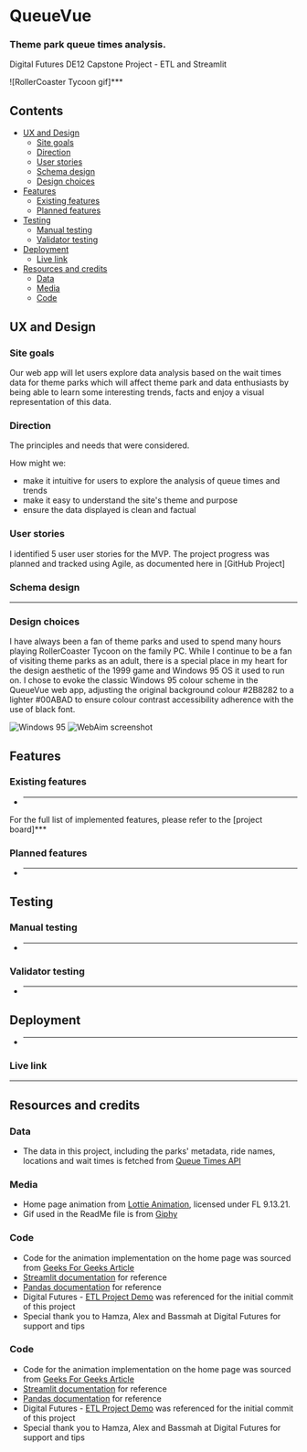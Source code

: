 # QueueVue
### Theme park queue times analysis.
Digital Futures DE12 Capstone Project - ETL and Streamlit

![RollerCoaster Tycoon gif]***

## Contents
- [UX and Design](https://github.com/maria-grozova/queuevue/edit/main/README.md#ux-and-design)
  - [Site goals](https://github.com/maria-grozova/queuevue/edit/main/README.md#site-goals)
  - [Direction](https://github.com/maria-grozova/queuevue/edit/main/README.md#direction)
  - [User stories](https://github.com/maria-grozova/queuevue/edit/main/README.md#user-stories)
  - [Schema design](https://github.com/maria-grozova/queuevue/edit/main/README.md#schema-design)
  - [Design choices](https://github.com/maria-grozova/queuevue/edit/main/README.md#design-choices)
- [Features](https://github.com/maria-grozova/queuevue/edit/main/README.md#features)
  - [Existing features](https://github.com/maria-grozova/queuevue/edit/main/README.md#existing-features)
  - [Planned features](https://github.com/maria-grozova/queuevue/edit/main/README.md#planned-features)
- [Testing](https://github.com/maria-grozova/queuevue/edit/main/README.md#testing)
  - [Manual testing](https://github.com/maria-grozova/queuevue/edit/main/README.md#manual-testing)
  - [Validator testing](https://github.com/maria-grozova/queuevue/edit/main/README.md#validator-testing)
- [Deployment](https://github.com/maria-grozova/queuevue/edit/main/README.md#deployment)
  - [Live link](https://github.com/maria-grozova/queuevue/edit/main/README.md#live-link)
- [Resources and credits](https://github.com/maria-grozova/queuevue/edit/main/README.md#resources-and-credits)
  - [Data](https://github.com/maria-grozova/queuevue/edit/main/README.md#data)
  - [Media](https://github.com/maria-grozova/queuevue/edit/main/README.md#media)
  - [Code](https://github.com/maria-grozova/queuevue/edit/main/README.md#code)

## UX and Design
### Site goals
Our web app will let users explore data analysis based on the wait times data for theme parks which will affect theme park and data enthusiasts by being able to learn some interesting trends, facts and enjoy a visual representation of this data.

### Direction
The principles and needs that were considered.

How might we:
- make it intuitive for users to explore the analysis of queue times and trends
- make it easy to understand the site's theme and purpose
- ensure the data displayed is clean and factual

### User stories
I identified 5 user user stories for the MVP.
The project progress was planned and tracked using Agile, as documented here in [GitHub Project]

### Schema design
***

### Design choices
I have always been a fan of theme parks and used to spend many hours playing RollerCoaster Tycoon on the family PC. While I continue to be a fan of visiting theme parks as an adult, there is a special place in my heart for the design aesthetic of the 1999 game and Windows 95 OS it used to run on. I chose to evoke the classic Windows 95 colour scheme in the QueueVue web app, adjusting the original background colour #2B8282 to a lighter #00ABAD to ensure colour contrast accessibility adherence with the use of black font.

![Windows 95](https://github.com/)
![WebAim screenshot](https://github.com/user-attachments/)

## Features
### Existing features
- **********

For the full list of implemented features, please refer to the [project board]***

### Planned features
- ***

## Testing
### Manual testing
- ***

### Validator testing
- ***

## Deployment
- ***

### Live link
***

## Resources and credits
### Data
- The data in this project, including the parks' metadata, ride names, locations and wait times is fetched from [Queue Times API](https://queue-times.com/)

### Media
- Home page animation from [Lottie Animation](https://lottiefiles.com/free-animation/roller-coaster-sA1NACEeoj), licensed under FL 9.13.21.
- Gif used in the ReadMe file is from [Giphy](https://media3.giphy.com/media/v1.Y2lkPTc5MGI3NjExajNsMWFlNnFlcDZtdzNlZzRpOHNiNXF1M3RmYW9uajh5eDVrYXdwMCZlcD12MV9pbnRlcm5hbF9naWZfYnlfaWQmY3Q9Zw/Gt0j4zPgzHL8pTPiqc/giphy.gif)

### Code
- Code for the animation implementation on the home page was sourced from [Geeks For Geeks Article](https://www.geeksforgeeks.org/adding-lottie-animation-in-streamlit-webapp/)
- [Streamlit documentation](https://docs.streamlit.io/) for reference
- [Pandas documentation](https://pandas.pydata.org/docs/) for reference
- Digital Futures - [ETL Project Demo](https://github.com/de-2502-a/etl-project-demo/tree/initial-project-setup) was referenced for the initial commit of this project
- Special thank you to Hamza, Alex and Bassmah at Digital Futures for support and tips

### Code
- Code for the animation implementation on the home page was sourced from [Geeks For Geeks Article](https://www.geeksforgeeks.org/adding-lottie-animation-in-streamlit-webapp/)
- [Streamlit documentation](https://docs.streamlit.io/) for reference
- [Pandas documentation](https://pandas.pydata.org/docs/) for reference
- Digital Futures - [ETL Project Demo](https://github.com/de-2502-a/etl-project-demo/tree/initial-project-setup) was referenced for the initial commit of this project
- Special thank you to Hamza, Alex and Bassmah at Digital Futures for support and tips
